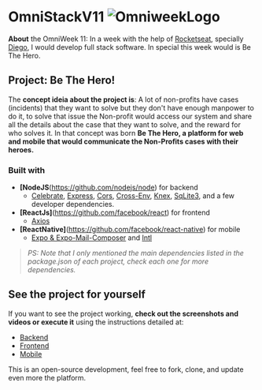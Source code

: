 # OmniStackV11 ![OmniweekLogo](https://i.imgur.com/IIu0voR.jpg)

**About** the OmniWeek 11: In a week with the help of [Rocketseat](https://github.com/Rocketseat/), specially [Diego](https://github.com/diego3g), I would develop full stack  software. In special this week would is Be The Hero.
 
## Project: Be The Hero!
The **concept ideia about the project is**: A lot of non-profits have cases (incidents) that they want to solve but they don't have enough manpower to do it, to solve that issue the Non-profit would access our system and share all the details about the case that they want to solve, and the reward for who solves it. In that concept was born **Be The Hero, a platform for web and mobile that would communicate the Non-Profits cases with their heroes.**
  
### Built with
- **[NodeJS**(https://github.com/nodejs/node) for backend
	- [Celebrate](https://github.com/arb/celebrate), [Express](https://github.com/expressjs/express), [Cors](https://github.com/expressjs/cors), [Cross-Env](https://github.com/kentcdodds/cross-env), [Knex](https://github.com/knex/knex), [SqLite3](https://github.com/mapbox/node-sqlite3), and a few developer dependencies.
- **[ReactJs]**(https://github.com/facebook/react) for frontend
	- [Axios](https://github.com/axios/axios)
- **[ReactNative]**(https://github.com/facebook/react-native) for mobile
 	- [Expo & Expo-Mail-Composer](https://github.com/axios/axios) and [Intl](https://github.com/formatjs/react-intl)


> *PS: Note that I only mentioned the main dependencies listed in the package.json of each project, check each one for more dependencies.*

## See the project for yourself
If you want to see the project working, **check out the screenshots and videos or execute it** using the instructions detailed at:
- [Backend](https://github.com/romuloschiavon/OmniStackV11/blob/master/backend/README.md)
- [Frontend](https://github.com/romuloschiavon/OmniStackV11/blob/master/frontend/README.md)
- [Mobile](https://github.com/romuloschiavon/OmniStackV11/blob/master/mobile/README.md)

This is an open-source development, feel free to fork, clone, and update even more the platform.
